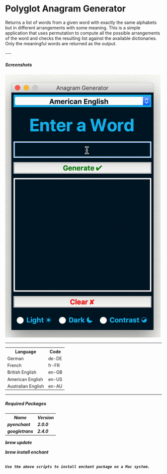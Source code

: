 # Polyglot Anagram Generator
<p>
Returns a list of words from a given word with exactly the same alphabets but in different arrangements with some meaning. This is a simple application that uses permutation to compute all the possible arrangements of the word and checks the resulting list against the available dictionaries. Only the meaningful words are returned as the output.
</p>
---

<h5>Screenshots</h5>

<img src='Images/Anagram.gif' width=500>

---

<table>
  <th>Language</th>
  <th>Code</th>
  <tr>
    <td>German</td>
    <td>de-DE</td>
  </tr>
  <tr>
    <td>French</td>
    <td>fr-FR</td>
  </tr>
  <tr>
    <td>British English</td>
    <td>en-GB</td>
  </tr>
  <tr>
    <td>American English</td>
    <td>en-US</td>
  </tr>
  <tr>
    <td>Australian English</td>
    <td>en-AU</td>
  </tr>
  </table>
<hr>
<h5>Required Packages<h5>
<table>
  <th>Name</th>
  <th>Version</th>
  <tr>
    <td>pyenchant</td>
    <td>2.0.0</td>
  </tr>
  <tr>
    <td>googletrans</td>
    <td>  2.4.0
</td>
  </tr>
  </table>


brew update

brew install enchant

```

Use the above scripts to install enchant package on a Mac system.
```